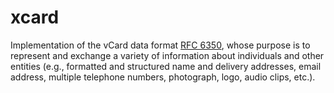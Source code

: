 # xcard
Implementation of the vCard data format [RFC 6350](https://tools.ietf.org/html/rfc6350), whose purpose is to represent and  exchange a variety of information about individuals and other  entities (e.g., formatted and structured name and delivery addresses,  email address, multiple telephone numbers, photograph, logo, audio  clips, etc.).
